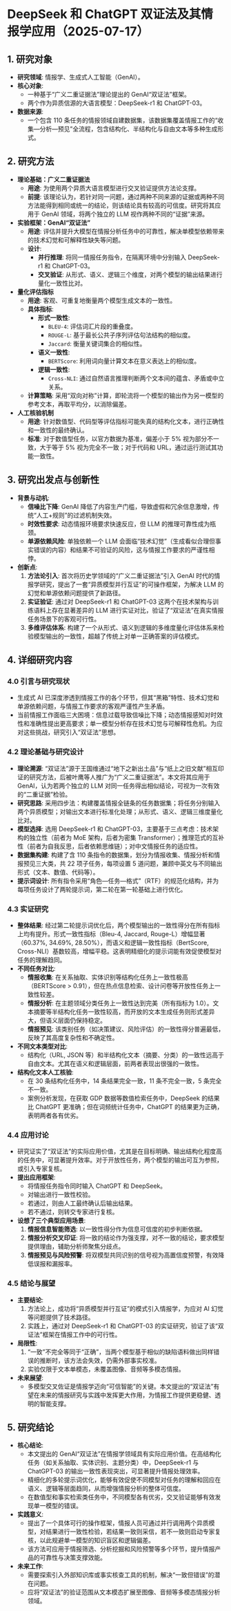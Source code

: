  # DeepSeek 和 ChatGPT 双证法及其情报学应用（2025-07-17）

## 1. 研究对象
- **研究领域**: 情报学、生成式人工智能（GenAI）。
- **核心对象**:
    - 一种基于“广义二重证据法”理论提出的 GenAI“双证法”框架。
    - 两个作为异质信源的大语言模型：DeepSeek-r1 和 ChatGPT-03。
- **数据来源**:
    - 一个包含 110 条任务的情报领域自建数据集，该数据集覆盖情报工作的“收集—分析—预见”全流程，包含结构化、半结构化与自由文本等多种生成形式。

## 2. 研究方法
- **理论基础：广义二重证据法**
    - **用途**: 为使用两个异质大语言模型进行交叉验证提供方法论支撑。
    - **前提**: 该理论认为，若针对同一问题，通过两种不同来源的证据或两种不同方法能得到相同或统一的结论，则该结论具有较高的可信度。研究将其应用于 GenAI 领域，将两个独立的 LLM 视作两种不同的“证据”来源。
- **实验框架：GenAI“双证法”**
    - **用途**: 评估并提升大模型在情报分析任务中的可靠性，解决单模型依赖带来的技术幻觉和可解释性缺失等问题。
    - **设计**:
        - **并行推理**: 将同一情报任务指令，在隔离环境中分别输入 DeepSeek-r1 和 ChatGPT-03。
        - **交叉验证**: 从形式、语义、逻辑三个维度，对两个模型的输出结果进行量化一致性比对。
- **量化评估指标**
    - **用途**: 客观、可重复地衡量两个模型生成文本的一致性。
    - **具体指标**:
        - **形式一致性**:
            - `BLEU-4`: 评估词汇片段的重叠度。
            - `ROUGE-L`: 基于最长公共子序列评估句法结构的相似度。
            - `Jaccard`: 衡量关键词集合的相似性。
        - **语义一致性**:
            - `BERTScore`: 利用词向量计算文本在意义表达上的相似度。
        - **逻辑一致性**:
            - `Cross-NLI`: 通过自然语言推理判断两个文本间的蕴含、矛盾或中立关系。
    - **计算策略**: 采用“双向对称”计算，即轮流将一个模型的输出作为另一模型的参考文本，再取平均分，以消除偏差。
- **人工核验机制**
    - **用途**: 针对数值型、代码型等评估指标可能失真的结构化文本，进行正确性和一致性的最终确认。
    - **标准**: 对于数值型任务，以官方数据为基准，偏差小于 5% 视为部分不一致，大于等于 5% 视为完全不一致；对于代码和 URL，通过运行测试其功能一致性。

## 3. 研究出发点与创新性
- **背景与动机**:
    - **信噪比下降**: GenAI 降低了内容生产门槛，导致虚假和冗余信息激增，传统“人工+规则”的过滤机制失效。
    - **时效性要求**: 动态情报环境要求快速反应，但 LLM 的推理可靠性成为瓶颈。
    - **单源依赖风险**: 单独依赖一个 LLM 会面临“技术幻觉”（生成看似合理但事实错误的内容）和结果不可验证的风险，这与情报工作要求的严谨性相悖。
- **创新点**:
    1. **方法论引入**: 首次将历史学领域的“广义二重证据法”引入 GenAI 时代的情报学研究，提出了一套“异质模型并行互证”的可操作框架，为解决 LLM 的幻觉和单源依赖问题提供了新路径。
    2. **实证验证**: 通过对 DeepSeek-r1 和 ChatGPT-03 这两个在技术架构与训练语料上存在显著差异的 LLM 进行实证对比，验证了“双证法”在真实情报任务场景下的客观可行性。
    3. **多维评估体系**: 构建了一个从形式、语义到逻辑的多维度量化评估体系来检验模型输出的一致性，超越了传统上对单一正确答案的评估模式。

## 4. 详细研究内容
### 4.0 引言与研究现状
- 生成式 AI 已深度渗透到情报工作的各个环节，但其“黑箱”特性、技术幻觉和单源依赖问题，与情报工作要求的客观严谨性产生矛盾。
- 当前情报工作面临三大困境：信息过载导致信噪比下降；动态情报感知对时效性和准确性提出更高要求；单一模型分析存在技术幻觉与可解释性危机。为应对这些挑战，研究引入“双证法”思想。

### 4.2 理论基础与研究设计
- **理论溯源**: “双证法”源于王国维通过“地下之新出土品”与“纸上之旧文献”相互印证的研究方法，后被叶鹰等人推广为“广义二重证据法”。本文将其应用于 GenAI，认为若两个独立的 LLM 对同一任务得出相似结论，可视为一次有效的“二重证据”检验。
- **研究思路**: 采用四步法：构建覆盖情报全链条的任务数据集；将任务分别输入两个异质模型；对输出文本进行标准化处理；从形式、语义、逻辑三维度量化比对。
- **模型选择**: 选用 DeepSeek-r1 和 ChatGPT-03，主要基于三点考虑：技术架构的独立性（前者为 MoE 架构，后者为密集 Transformer）；推理范式的互补性（前者为自我反思，后者依赖思维链）；对中文情报任务的适应性。
- **数据集构建**: 构建了含 110 条指令的数据集，划分为情报收集、情报分析和情报预见三大类，共 22 项子任务，每项设置 5 道问题，兼顾中英文与不同输出形式（文本、数值、代码等）。
- **提示词设计**: 所有指令采用“角色—任务—格式”（RTF）的规范化结构，并为每项任务设计了两轮提示词，第二轮在第一轮基础上进行优化。

### 4.3 实证研究
- **整体结果**: 经过第二轮提示词优化后，两个模型输出的一致性得分在所有指标上均有提升。形式一致性指标（Bleu-4, Jaccard, Rouge-L）增幅显著（60.37%, 34.69%, 28.50%），而语义和逻辑一致性指标（BertScore, Cross-NLI）基数较高，增幅平稳。这表明精细化的提示词能有效促使模型对任务的理解趋同。
- **不同任务对比**:
    - **情报收集**: 在关系抽取、实体识别等结构化任务上一致性极高（BERTScore > 0.91），但在热点信息检索、设计问卷等开放性任务上一致性较差。
    - **情报分析**: 在主题领域分类任务上一致性达到完美（所有指标为 1.0）。文本摘要等半结构化任务一致性较高，而开放的文本生成任务则形式差异大，但语义层面仍保持稳定。
    - **情报预见**: 该类别任务（如决策建议、风险评估）的一致性得分普遍最低，反映了其高度复杂性和不确定性。
- **不同文本类型对比**:
    - 结构化（URL, JSON 等）和半结构化文本（摘要、分类）的一致性远高于自由文本。尤其在语义和逻辑层面，前两者表现出很强的一致性。
- **结构化文本人工核验**:
    - 在 30 条结构化任务中，14 条结果完全一致，11 条不完全一致，5 条完全不一致。
    - 案例分析发现，在获取 GDP 数据等数值检索任务中，DeepSeek 的结果比 ChatGPT 更准确；但在词频统计任务中，ChatGPT 的结果更为正确，表明两者各有优劣。

### 4.4 应用讨论
- 研究证实了“双证法”的实际应用价值，尤其是在目标明确、输出结构化程度高的任务中，可显著提升效率。对于开放性任务，两个模型的输出可互为参照，或引入专家复核。
- **提出应用框架**:
    - 将情报任务指令同时输入 ChatGPT 和 DeepSeek。
    - 对输出进行一致性校验。
    - 若通过，则由人工最终确认后输出结果。
    - 若不通过，则转交专家进行复核。
- **设想了三个典型应用场景**:
    1. **情报信息智能筛选**: 以一致性得分作为信息可信度的初步判断依据。
    2. **情报分析交叉印证**: 将一致的结论作为强支撑，对不一致的结论，要求模型提供理由，辅助分析师聚焦分歧点。
    3. **情报预见与风险预警**: 将双模型共同识别的信号视为高置信度预警，有效降低误报和漏报率。

### 4.5 结论与展望
- **主要结论**:
    1. 方法论上，成功将“异质模型并行互证”的模式引入情报学，为应对 AI 幻觉等问题提供了技术路径。
    2. 实践上，通过对 DeepSeek-r1 和 ChatGPT-03 的实证研究，验证了该“双证法”框架在情报工作中的可行性。
- **局限性**:
    1. “一致”不完全等同于“正确”，当两个模型基于相似的缺陷语料做出同样错误的推断时，该方法会失效，仍需外部事实校准。
    2. 实验仅限于文本单模态，未覆盖图像、音频等多模态情报。
- **未来展望**:
    - 多模型交叉佐证是情报学迈向“可信智能”的关键。本文提出的“双证法”有望在未来的情报研究与实践中发挥更大作用，为情报工作提供更稳健、透明的智能支撑。

## 5. 研究结论
- **核心结论**:
    - 本文提出的 GenAI“双证法”在情报学领域具有实际应用价值。在高结构化任务（如关系抽取、实体识别、主题分类）中，DeepSeek-r1 与 ChatGPT-03 的输出一致性表现突出，可显著提升情报处理效率。
    - 精细化的多轮提示词优化，能够有效促使不同模型对任务的理解和回应在语义、逻辑等层面趋同，从而增强情报分析的整体可信度。
    - 在数值型和事实检索类任务中，不同模型各有优劣，交叉验证能够有效发现单一模型的错误。
- **实践意义**:
    - 提出了一个具体可行的操作框架，情报人员可通过并行调用两个异质模型，对结果进行一致性检验，若结果一致则采信，若不一致则启动专家复核，以此规避单一模型的知识盲区和逻辑偏差。
    - 该方法可应用于情报筛选、分析挖掘和风险预警等多个环节，提升情报产品的可靠性与决策支撑效能。
- **未来工作**:
    - 需要探索引入外部知识库或事实核查工具的机制，解决“一致但错误”的潜在问题。
    - 应将“双证法”的验证范围从文本模态扩展至图像、音频等多模态情报分析领域。